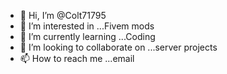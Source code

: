 - 👋 Hi, I’m @Colt71795
- 👀 I’m interested in ...Fivem mods
- 🌱 I’m currently learning ...Coding
- 💞️ I’m looking to collaborate on ...server projects
- 📫 How to reach me ...email 

<!---
Colt71795/Colt71795 is a ✨ special ✨ repository because its `README.md` (this file) appears on your GitHub profile.
You can click the Preview link to take a look at your changes.
--->
